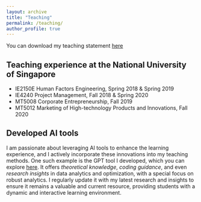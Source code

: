 ```yaml
---
layout: archive
title: "Teaching"
permalink: /teaching/
author_profile: true
---
```


You can download my teaching statement [here](/file/teaching.pdf)

## Teaching experience at the National University of Singapore
* IE2150E Human Factors Engineering, Spring 2018 & Spring 2019
* IE4240 Project Management, Fall 2018 & Spring 2020
* MT5008 Corporate Entrepreneurship, Fall 2019
* MT5012 Marketing of High-technology Products and Innovations, Fall 2020

## Developed AI tools
I am passionate about leveraging AI tools to enhance the learning experience, and I actively incorporate these innovations into my teaching methods. One such example is the GPT tool I developed, which you can explore [here](https://chatgpt.com/g/g-28pRRZME3-your-analytics-buddy). It offers _theoretical knowledge_, _coding guidance_, and even _research insights_ in data analytics and optimization, with a special focus on robust analytics. I regularly update it with my latest research and insights to ensure it remains a valuable and current resource, providing students with a dynamic and interactive learning environment.
